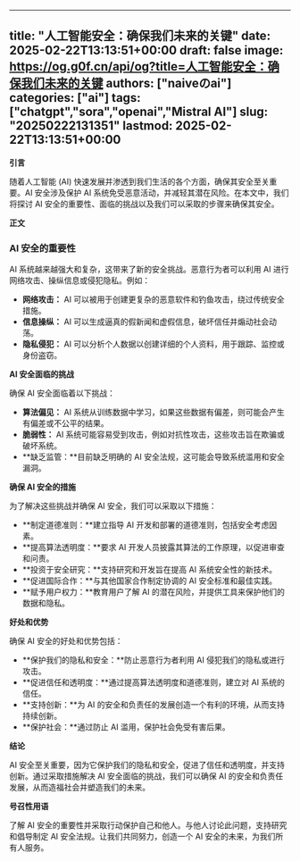
---
title: "人工智能安全：确保我们未来的关键"
date: 2025-02-22T13:13:51+00:00
draft: false
image: https://og.g0f.cn/api/og?title=人工智能安全：确保我们未来的关键
authors: ["naiveのai"]
categories: ["ai"]
tags: ["chatgpt","sora","openai","Mistral AI"]
slug: "20250222131351"
lastmod: 2025-02-22T13:13:51+00:00
---
**引言**

随着人工智能 (AI) 快速发展并渗透到我们生活的各个方面，确保其安全至关重要。AI 安全涉及保护 AI 系统免受恶意活动，并减轻其潜在风险。在本文中，我们将探讨 AI 安全的重要性、面临的挑战以及我们可以采取的步骤来确保其安全。

**正文**

### AI 安全的重要性

AI 系统越来越强大和复杂，这带来了新的安全挑战。恶意行为者可以利用 AI 进行网络攻击、操纵信息或侵犯隐私。例如：

- **网络攻击：** AI 可以被用于创建更复杂的恶意软件和钓鱼攻击，绕过传统安全措施。
- **信息操纵：** AI 可以生成逼真的假新闻和虚假信息，破坏信任并煽动社会动荡。
- **隐私侵犯：** AI 可以分析个人数据以创建详细的个人资料，用于跟踪、监控或身份盗窃。

**AI 安全面临的挑战**

确保 AI 安全面临着以下挑战：

- **算法偏见：** AI 系统从训练数据中学习，如果这些数据有偏差，则可能会产生有偏差或不公平的结果。
- **脆弱性：** AI 系统可能容易受到攻击，例如对抗性攻击，这些攻击旨在欺骗或破坏系统。
- **缺乏监管：**目前缺乏明确的 AI 安全法规，这可能会导致系统滥用和安全漏洞。

**确保 AI 安全的措施**

为了解决这些挑战并确保 AI 安全，我们可以采取以下措施：

- **制定道德准则：**建立指导 AI 开发和部署的道德准则，包括安全考虑因素。
- **提高算法透明度：**要求 AI 开发人员披露其算法的工作原理，以促进审查和问责。
- **投资于安全研究：**支持研究和开发旨在提高 AI 系统安全性的新技术。
- **促进国际合作：**与其他国家合作制定协调的 AI 安全标准和最佳实践。
- **赋予用户权力：**教育用户了解 AI 的潜在风险，并提供工具来保护他们的数据和隐私。

**好处和优势**

确保 AI 安全的好处和优势包括：

- **保护我们的隐私和安全：**防止恶意行为者利用 AI 侵犯我们的隐私或进行攻击。
- **促进信任和透明度：**通过提高算法透明度和道德准则，建立对 AI 系统的信任。
- **支持创新：**为 AI 的安全和负责任的发展创造一个有利的环境，从而支持持续创新。
- **保护社会：**通过防止 AI 滥用，保护社会免受有害后果。

**结论**

AI 安全至关重要，因为它保护我们的隐私和安全，促进了信任和透明度，并支持创新。通过采取措施解决 AI 安全面临的挑战，我们可以确保 AI 的安全和负责任发展，从而造福社会并塑造我们的未来。

**号召性用语**

了解 AI 安全的重要性并采取行动保护自己和他人。与他人讨论此问题，支持研究和倡导制定 AI 安全法规。让我们共同努力，创造一个 AI 安全的未来，为我们所有人服务。